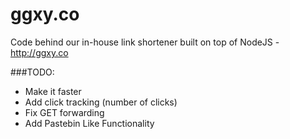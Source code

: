 ggxy.co
=======

Code behind our in-house link shortener built on top of NodeJS - http://ggxy.co

###TODO:
- Make it faster
- Add click tracking (number of clicks)
- Fix GET forwarding
- Add Pastebin Like Functionality
